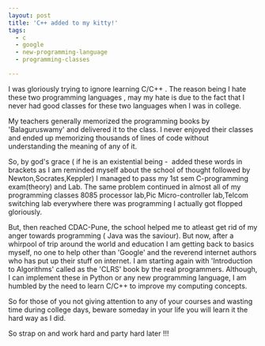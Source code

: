 ```yaml
---
layout: post
title: 'C++ added to my kitty!'
tags:
  - c
  - google
  - new-programming-language
  - programming-classes

---
```


I was gloriously trying to ignore learning C/C++ . The reason being I hate these two programming languages , may my hate is due to the fact that I never had good classes for these two languages when I was in college.

My teachers generally memorized the programming books by 'Balaguruswamy' and delivered it to the class. I never enjoyed their classes and ended up memorizing thousands of lines of code without understanding the meaning of any of it.

So, by god's grace ( if he is an existential being -  added these words in brackets as I am reminded myself about the school of thought followed by Newton,Socrates,Keppler) I managed to pass my 1st sem C-programming exam(theory) and Lab. The same problem continued in almost all of my programming classes 8085 processor lab,Pic Micro-controller lab,Telcom switching lab everywhere there was programming I actually got flopped gloriously.

But, then reached CDAC-Pune, the school helped me to atleast get rid of my anger towards programming ( Java was the saviour). But now, after a whirpool of trip around the world and education I am getting back to basics myself, no one to help other than 'Google' and the reverend internet authors who has put up their stuff on internet. I am starting again with 'Introduction to Algorithms' called as the 'CLRS' book by the real programmers. Although, I can implement these in Python or any new programming language, I am humbled by the need to learn C/C++ to improve my computing concepts.

So for those of you not giving attention to any of your courses and wasting time during college days, beware someday in your life you will learn it the hard way as I did.

So strap on and work hard and party hard later !!!
